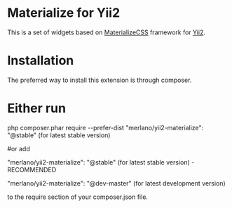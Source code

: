 # Materialize for Yii2
This is a set of widgets based on [MaterializeCSS] framework for [Yii2].

# Installation

The preferred way to install this extension is through composer.

# Either run

php composer.phar require --prefer-dist "merlano/yii2-materialize": "@stable" (for latest stable version)

#or add

"merlano/yii2-materialize": "@stable" (for latest stable version) - RECOMMENDED

"merlano/yii2-materialize": "@dev-master" (for latest development version)

to the require section of your composer.json file.

[MaterializeCSS]: <http://materializecss.com/>
[Yii2]: <http://www.yiiframework.com/doc-2.0/guide-index.html>
